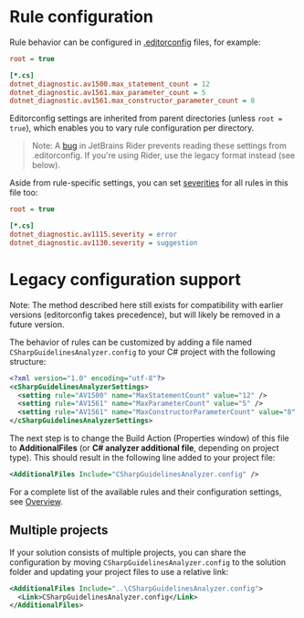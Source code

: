 # Rule configuration

Rule behavior can be configured in [.editorconfig](https://editorconfig.org/) files, for example:

```ini
root = true

[*.cs]
dotnet_diagnostic.av1500.max_statement_count = 12
dotnet_diagnostic.av1561.max_parameter_count = 5
dotnet_diagnostic.av1561.max_constructor_parameter_count = 8
```

Editorconfig settings are inherited from parent directories (unless `root = true`), which enables you to vary rule configuration per directory.

> Note: A [bug](https://youtrack.jetbrains.com/issue/RIDER-53508) in JetBrains Rider prevents reading these settings from .editorconfig. If you're using Rider, use the legacy format instead (see below).

Aside from rule-specific settings, you can set [severities](https://docs.microsoft.com/en-us/visualstudio/code-quality/use-roslyn-analyzers?view=vs-2019#set-rule-severity-in-an-editorconfig-file) for all rules in this file too:

```ini
root = true

[*.cs]
dotnet_diagnostic.av1115.severity = error
dotnet_diagnostic.av1130.severity = suggestion
```

# Legacy configuration support

Note: The method described here still exists for compatibility with earlier versions (editorconfig takes precedence), but will likely be removed in a future version.

The behavior of rules can be customized by adding a file named `CSharpGuidelinesAnalyzer.config` to your C# project with the following structure:

```xml
<?xml version="1.0" encoding="utf-8"?>
<cSharpGuidelinesAnalyzerSettings>
  <setting rule="AV1500" name="MaxStatementCount" value="12" />
  <setting rule="AV1561" name="MaxParameterCount" value="5" />
  <setting rule="AV1561" name="MaxConstructorParameterCount" value="8" />
</cSharpGuidelinesAnalyzerSettings>
```

The next step is to change the Build Action (Properties window) of this file to **AdditionalFiles** (or **C# analyzer additional file**, depending on project type). This should result in the following line added to your project file:

```xml
<AdditionalFiles Include="CSharpGuidelinesAnalyzer.config" />
```

For a complete list of the available rules and their configuration settings, see [Overview](/docs/Overview.md).

## Multiple projects

If your solution consists of multiple projects, you can share the configuration by moving `CSharpGuidelinesAnalyzer.config` to the solution folder and updating your project files to use a relative link:
```xml
<AdditionalFiles Include="..\CSharpGuidelinesAnalyzer.config">
  <Link>CSharpGuidelinesAnalyzer.config</Link>
</AdditionalFiles>
```
